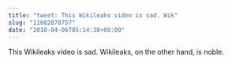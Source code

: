 ```yaml
---
title: "tweet: This Wikileaks video is sad. Wik"
slug: "11682878757"
date: "2010-04-06T05:14:38+00:00"
---
```

This Wikileaks video is sad. Wikileaks, on the other hand, is noble.
